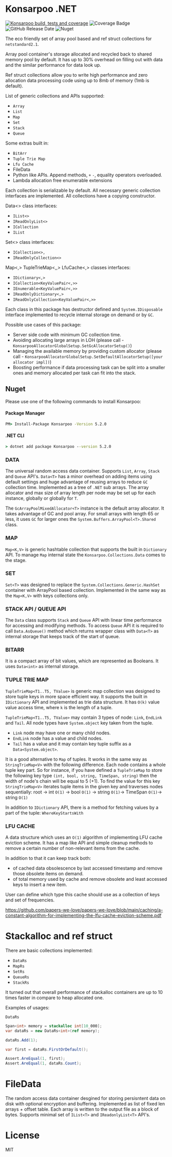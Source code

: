 ﻿# Konsarpoo .NET  

[![Konsarpoo build, tests and coverage](https://github.com/CostaBru/Konsarpoo/actions/workflows/dotnet.yml/badge.svg)](https://github.com/CostaBru/Konsarpoo/actions/workflows/dotnet.yml) ![Coverage Badge](https://img.shields.io/endpoint?url=https://gist.githubusercontent.com/CostaBru/53438eb82c2cc9b70de34df4f14a7072/raw/Konsarpoo__head.json) ![GitHub Release Date](https://img.shields.io/github/release-date/CostaBru/Konsarpoo) ![Nuget](https://img.shields.io/nuget/dt/Konsarpoo)  

The eco friendly set of array pool based and ref struct collections for ``netstandard2.1``. 

Array pool container's storage allocated and recycled back to shared memory pool by default. It has up to 30% overhead on filling out with data and the similar performance for data look up.

Ref struct collections allow you to write high performance and zero allocation data processing code using up to 8mb of memory (1mb is default).

List of generic collections and APIs supported:

- ``Array``
- ``List``
- ``Map``
- ``Set``
- ``Stack``
- ``Queue``

Some extras built in:
- ``BitArr``
- ``Tuple Trie Map``
- ``Lfu Cache``
- FileData
- Python like APIs. Append methods, ``+`` ``-``, equality operators overloaded.
- Lambda allocation free enumerable extensions

Each collection is serializable by default. All necessary generic collection interfaces are implemented. All collections have a copying constructor.

Data<> class interfaces:
- ``IList<>``
- ``IReadOnlyList<>``
- ``ICollection``
- ``IList``

Set<> class interfaces:
- ``ICollection<>,`` 
- ``IReadOnlyCollection<>``

Map<,>  TupleTrieMap<,,> LfuCache<,> classes interfaces:
- ``IDictionary<,>``
- ``ICollection<KeyValuePair<,>>``
- ``IEnumerable<KeyValuePair<,>>``
- ``IReadOnlyDictionary<,>``
- ``IReadOnlyCollection<KeyValuePair<,>>``

Each class in this package has destructor defined and ``System.IDisposable`` interface implemented to recycle internal storage on demand or by ``GC``. 

Possible use cases of this package:
- Server side code with minimum GC collection time.
- Avoiding allocating large arrays in LOH (please call - ``KonsarpooAllocatorGlobalSetup.SetGcAllocatorSetup()``)
- Managing the available memory by providing custom allocator (please call - ``KonsarpooAllocatorGlobalSetup.SetDefaultAllocatorSetup([your allocator impl])``)
- Boosting performance if data processing task can be split into a smaller ones and memory allocated per task can fit into the stack.

## Nuget

Please use one of the following commands to install Konsarpoo:

#### Package Manager
```cmd
PM> Install-Package Konsarpoo -Version 5.2.0
```

#### .NET CLI
```cmd
> dotnet add package Konsarpoo --version 5.2.0
```

### DATA  

The universal random access data container. Supports ``List``, ``Array``, ``Stack`` and ``Queue`` API's. ``Data<T>`` has a minor overhead on adding items using default settings and huge advantage of reusing arrays to reduce ``GC`` collection time.
Implemented as a tree of ``.NET`` sub arrays. The array allocator and max size of array length per node may be set up for each instance, globally or globally for ``T``.

The ``GcArrayPoolMixedAllocator<T>`` instance is the default array allocator. It takes advantage of GC and pool array. For small arrays with length 65 or less, it uses ``GC`` for larger ones the ``System.Buffers.ArrayPool<T>.Shared`` class.

### MAP

``Map<K,V>`` is generic hashtable collection that supports the built in ``Dictionary`` API. To manage ``Map`` internal state the ``Konsarpoo.Collections.Data`` comes to the stage.  

### SET

``Set<T>`` was designed to replace the ``System.Collections.Generic.HashSet`` container with ArrayPool based collection. Implemented in the same way as the ``Map<K,V>`` with keys collections only.

### STACK API / QUEUE API

The ``Data`` class supports ``Stack`` and ``Queue`` API with linear time performance for accessing and modifying methods. To access ``Queue`` API it is required to call ``Data.AsQueue()`` method which returns wrapper class with ``Data<T>`` as internal storage that keeps track of the start of queue.

### BITARR

It is a compact array of bit values, which are represented as Booleans. It uses ``Data<int>`` as internal storage.

### TUPLE TRIE MAP

``TupleTrieMap<T1..T5, TValue>`` is generic map collection was designed to store tuple keys in more space efficient way. It supports the built in ``IDictionary`` API and implemented as trie data structure. It has ``O(k)`` value value access time, where ``k`` is the length of a tuple.

``TupleTrieMap<T1..T5, TValue>`` may contain 3 types of node: ``Link``, ``EndLink`` and ``Tail``. All node types have ``System.object`` key taken from the tuple.
- ``Link`` node may have one or many child nodes.
- ``EndLink`` node has a value and child nodes.
- ``Tail`` has a value and it may contain key tuple suffix as a ``Data<System.object>``.

It is a good alternative to ``Map`` of tuples. It works in the same way as ``StringTrieMap<V>`` with the following difference. Each node contains a whole tuple key part. So for instance, if you have defined a ``TupleTrieMap`` to store the following key type ``(int, bool, string, TimeSpan, string)`` then the width of node's chain will be equal to 5 (+1). To find the value for this key  ``StringTrieMap<V>`` iterates tuple items in the given key and traverses nodes sequentially: root -> int ``O(1)`` -> bool ``O(1)`` -> string ``O(1)``-> TimeSpan ``O(1)``-> string ``O(1)``

In addition to ``IDictionary`` API, there is a method for fetching values by a part of the tuple: ``WhereKeyStartsWith``

### LFU CACHE

A data structure which uses an ``O(1)`` algorithm of implementing LFU cache eviction scheme. It has a map like API and simple cleanup methods to remove a certain number of non-relevant items from the cache. 

In addition to that it can keep track both:
-  of cached data obsolescence by last accessed timestamp and remove those obsolete items on demand.
-  of total memory used by cache and remove obsolete and least accessed keys to insert a new item.

User can define which type this cache should use as a collection of keys and set of frequencies.

https://github.com/papers-we-love/papers-we-love/blob/main/caching/a-constant-algorithm-for-implementing-the-lfu-cache-eviction-scheme.pdf

# Stackalloc and ref struct 

There are basic collections implemented:

- ``DataRs``
- ``MapRs``
- ``SetRs``
- ``QueueRs``
- ``StackRs``

It turned out that overall performance of stackalloc containers are up to 10 times faster in compare to heap allocated one.

Examples of usages:

``DataRs``
```csharp 
Span<int> memory = stackalloc int[10_000];
var dataRs = new DataRs<int>(ref memory);

dataRs.Add(1);

var first = dataRs.FirstOrDefault();

Assert.AreEqual(1, first);
Assert.AreEqual(1, dataRs.Count);
```

# FileData

The random access data container desgined for storing persisntent data on disk with optional encryption and buffering. Implemented as list of fixed len arrays + offset table. Each array is written to the output file as a block of bytes. Supports minimal set of ``IList<T>`` and ``IReadonlyList<T>`` API's.

# License

MIT
